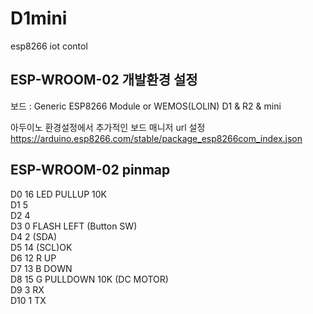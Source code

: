 # D1mini
esp8266 iot contol    

## ESP-WROOM-02 개발환경 설정
보드 : Generic ESP8266 Module or WEMOS(LOLIN) D1 & R2 & mini    

아두이노 환경설정에서 추가적인 보드 매니저 url 설정    
https://arduino.esp8266.com/stable/package_esp8266com_index.json    

## ESP-WROOM-02 pinmap 
D0  16 LED PULLUP 10K    
D1  5     
D2  4     
D3  0 FLASH LEFT (Button SW)    
D4  2  (SDA)    
D5  14 (SCL)OK    
D6  12 R UP     
D7  13 B DOWN     
D8  15 G PULLDOWN 10K (DC MOTOR)    
D9  3 RX      
D10 1 TX     
